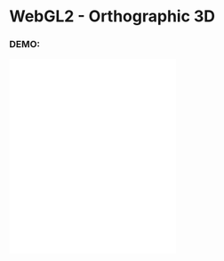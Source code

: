 # WebGL2 - Orthographic 3D

### DEMO:

<iframe class="a-iframe"
style="height: 350px;"
src="/webgl2/demos/s5.5.html" frameborder="0" />
